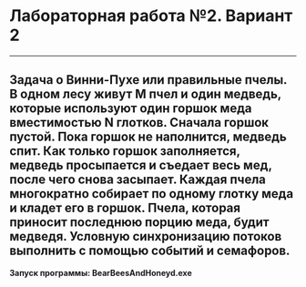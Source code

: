 # Лабораторная работа №2. Вариант 2
---
Задача о Винни-Пухе или правильные пчелы. В одном лесу живут M пчел и один медведь, 
которые используют один горшок меда вместимостью N глотков. Сначала горшок пустой. 
Пока горшок не наполнится, медведь спит. Как только горшок заполняется, медведь 
просыпается и съедает весь мед, после чего снова засыпает. Каждая пчела многократно 
собирает по одному глотку меда и кладет его в горшок. Пчела, которая приносит 
последнюю порцию меда, будит медведя. Условную синхронизацию потоков выполнить с помощью 
событий и семафоров.
---
**Запуск программы: BearBeesAndHoneyd.exe <potSize> <beeCount>**